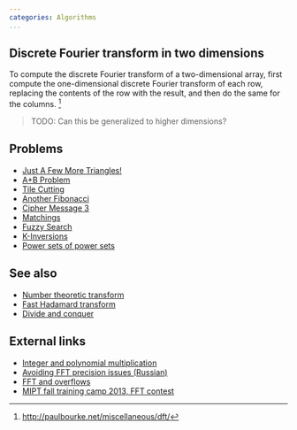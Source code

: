 ```yaml
---
categories: Algorithms
...
```


## Discrete Fourier transform in two dimensions
To compute the discrete Fourier transform of a two-dimensional array, first compute the one-dimensional discrete Fourier transform of each row, replacing the contents of the row with the result, and then do the same for the columns. [^1]

> TODO: Can this be generalized to higher dimensions?

## Problems
- [Just A Few More Triangles!](https://open.kattis.com/problems/moretriangles)
- [A+B Problem](https://open.kattis.com/problems/aplusb)
- [Tile Cutting](https://icpc.kattis.com/problems/tiles)
- [Another Fibonacci](https://www.codechef.com/JUNE15/problems/MOREFB)
- [Cipher Message 3](http://codeforces.com/gym/100285)
- [Matchings](https://open.kattis.com/problems/matchings)
- [Fuzzy Search](http://codeforces.com/contest/528/problem/D)
- [K-Inversions](https://open.kattis.com/problems/kinversions)
- [Power sets of power sets](https://projecteuler.net/problem=553)

## See also
- [Number theoretic transform]()
- [Fast Hadamard transform]()
- [Divide and conquer]()

## External links
- [Integer and polynomial multiplication](http://www.cs.princeton.edu/~wayne/kleinberg-tardos/pdf/05DivideAndConquerII.pdf)
- [Avoiding FFT precision issues (Russian)](http://codeforces.com/blog/entry/17130#comment-219836)
- [FFT and overflows](http://codeforces.com/blog/entry/47758)
- [MIPT fall training camp 2013, FFT contest](http://it-edu.mipt.ru/sites/default/files/131110b.pdf)


[^1]: <http://paulbourke.net/miscellaneous/dft/>